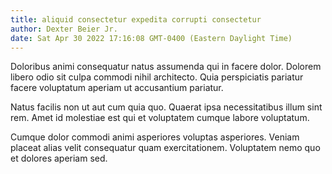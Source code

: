 ```yaml
---
title: aliquid consectetur expedita corrupti consectetur
author: Dexter Beier Jr.
date: Sat Apr 30 2022 17:16:08 GMT-0400 (Eastern Daylight Time)
---
```

Doloribus animi consequatur natus assumenda qui in facere dolor. Dolorem libero odio sit culpa commodi nihil architecto. Quia perspiciatis pariatur facere voluptatum aperiam ut accusantium pariatur.

 Natus facilis non ut aut cum quia quo. Quaerat ipsa necessitatibus illum sint rem. Amet id molestiae est qui et voluptatem cumque labore voluptatum.

 Cumque dolor commodi animi asperiores voluptas asperiores. Veniam placeat alias velit consequatur quam exercitationem. Voluptatem nemo quo et dolores aperiam sed.